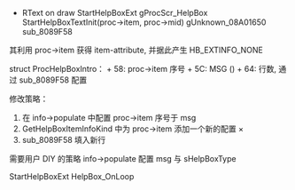 - RText on draw
StartHelpBoxExt
gProcScr_HelpBox
StartHelpBoxTextInit(proc->item, proc->mid)
gUnknown_08A01650
sub_8089F58

其利用 proc->item 获得 item-attribute, 并据此产生 HB_EXTINFO_NONE

struct ProcHelpBoxIntro：
    + 58: proc->item 序号
    + 5C: MSG ()
    + 64: 行数, 通过 sub_8089F58 配置

修改策略：
1. 在 info->populate 中配置 proc->item 序号于 msg
2. GetHelpBoxItemInfoKind 中为 proc->item 添加一个新的配置 ×
3. sub_8089F58 填入新行

需要用户 DIY 的策略
info->populate 配置 msg 与 sHelpBoxType


StartHelpBoxExt
HelpBox_OnLoop
